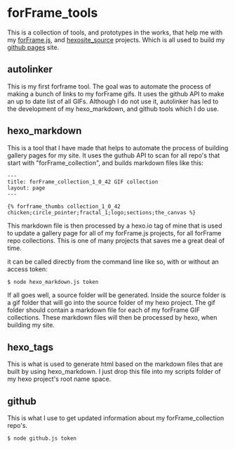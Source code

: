 # forFrame_tools

This is a collection of tools, and prototypes in the works, that help me with my [forFrame.js](https://github.com/stintosestudios/forFrame), and [hexosite_source](https://github.com/stintosestudios/hexo_sitesource) projects. Which is all used to build my [github pages](https://stintosestudios.github.io/) site.

## autolinker

This is my first forframe tool. The goal was to automate the process of making a bunch of links to my forFrame gifs. It uses the github API to make an up to date list of all GIFs. Although I do not use it, autolinker has led to the development of my hexo_markdown, and github tools which I do use.

## hexo_markdown

This is a tool that I have made that helps to automate the process of building gallery pages for my site. It uses the guthub API to scan for all repo's that start with "forFrame_collection", and builds markdown files like this:

```
---
title: forFrame_collection_1_0_42 GIF collection
layout: page
---

{% forframe_thumbs collection_1_0_42 chicken;circle_pointer;fractal_1;logo;sections;the_canvas %}
```

This markdown file is then processed by a hexo.io tag of mine that is used to update a gallery page for all of my forFrame.js projects, for all forFrame repo collections. This is one of many projects that saves me a great deal of time.

it can be called directly from the command line like so, with or without an access token:

```bash
$ node hexo_markdown.js token
```

If all goes well, a source folder will be generated. Inside the source folder is a gif folder that will go into the source folder of my hexo project. The gif folder should contain a markdown file for each of my forFrame GIF collections. These markdown files will then be processed by hexo, when building my site.

## hexo_tags

This is what is used to generate html based on the markdown files that are built by using hexo_markdown. I just drop this file into my scripts folder of my hexo project's root name space.

## github

This is what I use to get updated information about my forFrame_collection repo's.

```bash
$ node github.js token
```